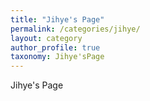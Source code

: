 ```yaml
---
title: "Jihye's Page"
permalink: /categories/jihye/
layout: category
author_profile: true
taxonomy: Jihye'sPage
---
```


Jihye's Page
